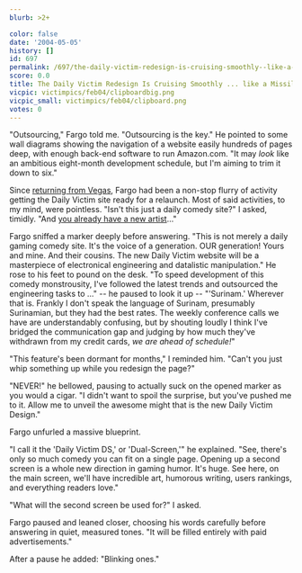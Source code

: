 ```yaml
---
blurb: >2+

color: false
date: '2004-05-05'
history: []
id: 697
permalink: /697/the-daily-victim-redesign-is-cruising-smoothly--like-a-missile/
score: 0.0
title: The Daily Victim Redesign Is Cruising Smoothly ... like a Missile.
vicpic: victimpics/feb04/clipboardbig.png
vicpic_small: victimpics/feb04/clipboard.png
votes: 0
---
```


"Outsourcing," Fargo told me. "Outsourcing is the key." He pointed to
some wall diagrams showing the navigation of a website easily hundreds
of pages deep, with enough back-end software to run Amazon.com. "It may
*look* like an ambitious eight-month development schedule, but I'm
aiming to trim it down to six."

Since [returning from Vegas](@/victim/694.md), Fargo had been a
non-stop flurry of activity getting the Daily Victim site ready for a
relaunch. Most of said activities, to my mind, were pointless. "Isn't
this just a daily comedy site?" I asked, timidly. "And [you already have
a new artist](@/victim/696.md)..."

Fargo sniffed a marker deeply before answering. "This is not merely a
daily gaming comedy site. It's the voice of a generation. OUR
generation! Yours and mine. And their cousins. The new Daily Victim
website will be a masterpiece of electronical engineering and datalistic
manipulation." He rose to his feet to pound on the desk. "To speed
development of this comedy monstrousity, I've followed the latest trends
and outsourced the engineering tasks to ..." -- he paused to look it up
-- "'Surinam.' Wherever that is. Frankly I don't speak the language of
Surinam, presumably Surinamian, but they had the best rates. The weekly
conference calls we have are understandably confusing, but by shouting
loudly I think I've bridged the communication gap and judging by how
much they've withdrawn from my credit cards, *we are ahead of
schedule!*"

"This feature's been dormant for months," I reminded him. "Can't you
just whip something up while you redesign the page?"

"NEVER!" he bellowed, pausing to actually suck on the opened marker as
you would a cigar. "I didn't want to spoil the surprise, but you've
pushed me to it. Allow me to unveil the awesome might that is the new
Daily Victim Design."

Fargo unfurled a massive blueprint.

"I call it the 'Daily Victim DS,' or 'Dual-Screen,'" he explained. "See,
there's only so much comedy you can fit on a single page. Opening up a
second screen is a whole new direction in gaming humor. It's huge. See
here, on the main screen, we'll have incredible art, humorous writing,
users rankings, and everything readers love."

"What will the second screen be used for?" I asked.

Fargo paused and leaned closer, choosing his words carefully before
answering in quiet, measured tones. "It will be filled entirely with
paid advertisements."

After a pause he added: "Blinking ones."